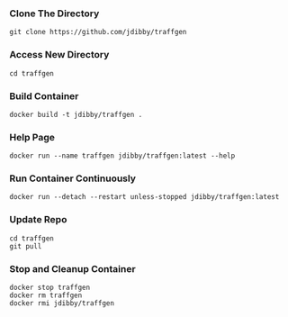 ### Clone The Directory ###
```
git clone https://github.com/jdibby/traffgen
```

### Access New Directory
```
cd traffgen
```

### Build Container
```
docker build -t jdibby/traffgen .
```

### Help Page ###
```
docker run --name traffgen jdibby/traffgen:latest --help
```

### Run Container Continuously ###
```
docker run --detach --restart unless-stopped jdibby/traffgen:latest
```

### Update Repo ###
```
cd traffgen
git pull
```

### Stop and Cleanup Container ###
```
docker stop traffgen
docker rm traffgen
docker rmi jdibby/traffgen
```
